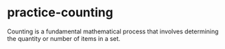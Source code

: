 # practice-counting
Counting is a fundamental mathematical process that involves determining the quantity or number of items in a set.
